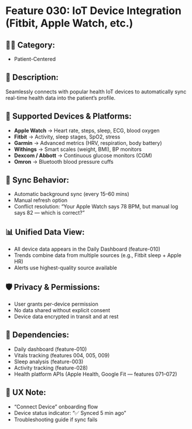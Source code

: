 # Feature 030: IoT Device Integration (Fitbit, Apple Watch, etc.)

## 🧑‍💻 Category:
- Patient-Centered

## 📝 Description:
Seamlessly connects with popular health IoT devices to automatically sync real-time health data into the patient’s profile.

## 🔌 Supported Devices & Platforms:
- **Apple Watch** → Heart rate, steps, sleep, ECG, blood oxygen
- **Fitbit** → Activity, sleep stages, SpO2, stress
- **Garmin** → Advanced metrics (HRV, respiration, body battery)
- **Withings** → Smart scales (weight, BMI), BP monitors
- **Dexcom / Abbott** → Continuous glucose monitors (CGM)
- **Omron** → Bluetooth blood pressure cuffs

## 🔄 Sync Behavior:
- Automatic background sync (every 15–60 mins)
- Manual refresh option
- Conflict resolution: “Your Apple Watch says 78 BPM, but manual log says 82 — which is correct?”

## 📊 Unified Data View:
- All device data appears in the Daily Dashboard (feature-010)
- Trends combine data from multiple sources (e.g., Fitbit sleep + Apple HR)
- Alerts use highest-quality source available

## 🛡️ Privacy & Permissions:
- User grants per-device permission
- No data shared without explicit consent
- Device data encrypted in transit and at rest

## 🔄 Dependencies:
- Daily dashboard (feature-010)
- Vitals tracking (features 004, 005, 009)
- Sleep analysis (feature-003)
- Activity tracking (feature-028)
- Health platform APIs (Apple Health, Google Fit — features 071–072)

## 📱 UX Note:
- “Connect Device” onboarding flow
- Device status indicator: “✅ Synced 5 min ago”
- Troubleshooting guide if sync fails
